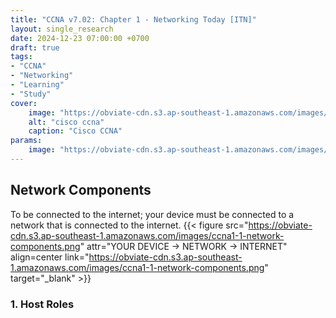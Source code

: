 ```yaml
---
title: "CCNA v7.02: Chapter 1 - Networking Today [ITN]"
layout: single_research
date: 2024-12-23 07:00:00 +0700
draft: true
tags: 
- "CCNA"
- "Networking"
- "Learning"
- "Study"
cover:
    image: "https://obviate-cdn.s3.ap-southeast-1.amazonaws.com/images/cisco-ccna.webp"
    alt: "cisco ccna"
    caption: "Cisco CCNA"
params:
    image: "https://obviate-cdn.s3.ap-southeast-1.amazonaws.com/images/cisco-ccna.webp"
---
```


## Network Components

To be connected to the internet; your device must be connected to a network that is connected to the internet.
{{< figure src="https://obviate-cdn.s3.ap-southeast-1.amazonaws.com/images/ccna1-1-network-components.png" attr="YOUR DEVICE → NETWORK → INTERNET" align=center link="https://obviate-cdn.s3.ap-southeast-1.amazonaws.com/images/ccna1-1-network-components.png" target="_blank" >}}

### 1. Host Roles

